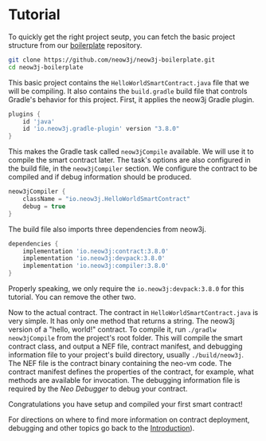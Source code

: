 # Tutorial

To quickly get the right project seutp, you can fetch the basic project structure from our
[boilerplate](https://github.com/neow3j/neow3j-boilerplate) repository. 

```bash
git clone https://github.com/neow3j/neow3j-boilerplate.git
cd neow3j-boilerplate
```

This basic project contains the `HelloWorldSmartContract.java` file that we will be compiling.
It also contains the `build.gradle` build file that controls Gradle's behavior for this project. 
First, it applies the neow3j Gradle plugin.

```groovy
plugins {
    id 'java'
    id 'io.neow3j.gradle-plugin' version "3.8.0"
}
```

This makes the Gradle task called `neow3jCompile` available. We will use it to compile the smart
contract later. The task's options are also configured in the build file, in the `neow3jCompiler`
section. We configure the contract to be compiled and if debug information should be produced.

```groovy
neow3jCompiler {
    className = "io.neow3j.HelloWorldSmartContract"
    debug = true
}
```

The build file also imports three dependencies from neow3j. 

```groovy
dependencies {
    implementation 'io.neow3j:contract:3.8.0'
    implementation 'io.neow3j:devpack:3.8.0'
    implementation 'io.neow3j:compiler:3.8.0'
}
```

Properly speaking, we only require the `io.neow3j:devpack:3.8.0` for this tutorial. You can
remove the other two.

Now to the actual contract. The contract in `HelloWorldSmartContract.java` is very simple. It has
only one method that returns a string. The neow3j version of a "hello, world!" contract. To
compile it, run `./gradlw neow3jCompile` from the project's root folder. This will compile the
smart contract class, and output a NEF file, contract manifest, and debugging information file to
your project's build directory, usually `./build/neow3j`.  
The NEF file is the contract binary containing the neo-vm code. The contract manifest defines the
properties of the contract, for example, what methods are available for invocation. The debugging
information file is required by the *Neo Debugger* to debug your contract. 

Congratulations you have setup and compiled your first smart contract!

For directions on where to find more information on contract deployment, debugging and other topics
go back to the [Introduction](smart_contract_development/introduction.md#introduction)).

